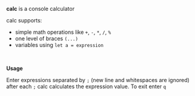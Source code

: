 **calc** is a console calculator

calc supports:
- simple math operations like `+`, `-`, `*`, `/`, `%`
- one level of braces `(...)`
- variables using `let a = expression`

<br>

**Usage**

Enter expressions separated by `;` (new line and whitespaces are ignored)
after each `;` calc calculates the expression value.
To exit enter `q`
